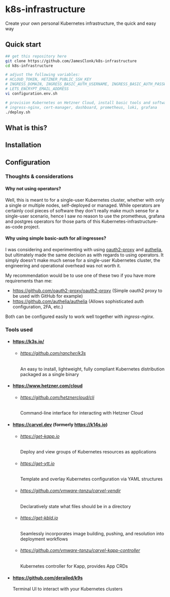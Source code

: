 # k8s-infrastructure
Create your own personal Kubernetes infrastructure, the quick and easy way

## Quick start

```bash
## get this repository here
git clone https://github.com/JamesClonk/k8s-infrastructure
cd k8s-infrastructure

# adjust the following variables:
# HCLOUD_TOKEN, HETZNER_PUBLIC_SSH_KEY
# INGRESS_DOMAIN, INGRESS_BASIC_AUTH_USERNAME, INGRESS_BASIC_AUTH_PASSWORD
# LETS_ENCRYPT_EMAIL_ADDRESS
vi configuration.env.sh

# provision Kubernetes on Hetzner Cloud, install basic tools and software:
# ingress-nginx, cert-manager, dashboard, prometheus, loki, grafana
./deploy.sh
```

## What is this?

## Installation

## Configuration

### Thoughts & considerations

#### Why not using operators?

Well, this is meant to for a single-user Kubernetes cluster, whether with only a single or multiple nodes, self-deployed or managed.  While operators are certainly cool pieces of software they don't really make much sense for a single-user scenario, hence I saw no reason to use the prometheus, grafana and postgres operators for those parts of this Kubernetes-infrastructure-as-code project.

#### Why using simple basic-auth for all ingresses?

I was considering and experimenting with using [oauth2-proxy](https://github.com/oauth2-proxy/oauth2-proxy) and [authelia](https://github.com/authelia/authelia), but ultimately made the same decision as with regards to using operators. It simply doesn't make much sense for a single-user Kubernetes cluster, the engineering and operational overhead was not worth it.

My recommendation would be to use one of these two if you have more requirements than me:
- https://github.com/oauth2-proxy/oauth2-proxy (Simple oauth2 proxy to be used with GitHub for example)
- https://github.com/authelia/authelia (Allows sophisticated auth configuration, 2FA, etc.)

Both can be configured easily to work well together with *ingress-nginx*.

### Tools used

- #### https://k3s.io/
  - ###### https://github.com/rancher/k3s
    An easy to install, lightweight, fully compliant Kubernetes distribution packaged as a single binary

- #### https://www.hetzner.com/cloud
  - ###### https://github.com/hetznercloud/cli
    Command-line interface for interacting with Hetzner Cloud

- #### https://carvel.dev (formerly https://k14s.io)
  - ###### https://get-kapp.io
    Deploy and view groups of Kubernetes resources as applications
  - ###### https://get-ytt.io
    Template and overlay Kubernetes configuration via YAML structures
  - ###### https://github.com/vmware-tanzu/carvel-vendir
    Declaratively state what files should be in a directory
  - ###### https://get-kbld.io
    Seamlessly incorporates image building, pushing, and resolution into deployment workflows
  - ###### https://github.com/vmware-tanzu/carvel-kapp-controller
    Kubernetes controller for Kapp, provides App CRDs

- #### https://github.com/derailed/k9s
  Terminal UI to interact with your Kubernetes clusters
